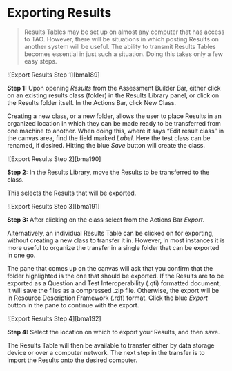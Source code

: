 # Exporting Results

>Results Tables may be set up on almost any computer that has access to TAO. However, there will be situations in which posting Results on another system will be useful. The ability to transmit Results Tables becomes essential in just such a situation. Doing this takes only a few easy steps.

![Export Results Step 1][bma189]

**Step 1:** Upon opening *Results* from the Assessment Builder Bar, either click on an existing results class (folder) in the Results Library panel, or click on the Results folder itself. In the Actions Bar, click New Class. 

Creating a new class, or a new folder, allows the user to place Results in an organized location in which they can be made ready to be transferred from one machine to another. When doing this, where it says “Edit result class” in the canvas area, find the field marked *Label*. Here the test class can be renamed, if desired.  Hitting the blue *Save* button will create the class.

![Export Results Step 2][bma190]

**Step 2:** In the Results Library, move the Results to be transferred to the class.

This selects the Results that will be exported.

![Export Results Step 3][bma191]

**Step 3:** After clicking on the class select from the Actions Bar *Export*.

Alternatively, an individual Results Table can be clicked on for exporting, without creating a new class to transfer it in. However, in most instances it is more useful to organize the transfer in a single folder that can be exported in one go.

The pane that comes up on the canvas will ask that you confirm that the folder highlighted is the one that should be exported. If the Results are to be exported as a Question and Test Interoperability (.qti) formatted document, it will save the files as a compressed .zip file. Otherwise, the export will be in Resource Description Framework (.rdf) format. Click the blue *Export* button in the pane to continue with the export.

![Export Results Step 4][bma192]

**Step 4:** Select the location on which to export your Results, and then save.

The Results Table will then be available to transfer either by data storage device or over a computer network. The next step in the transfer is to import the Results onto the desired computer.